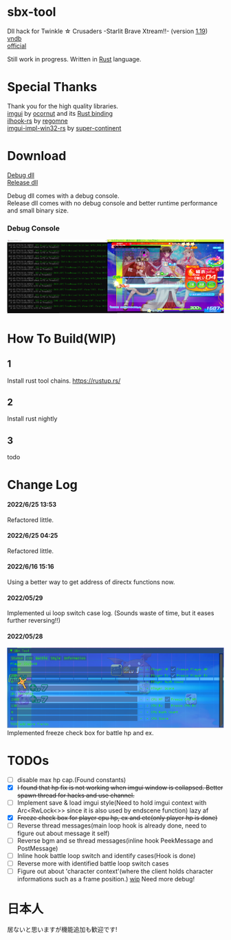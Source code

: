 # sbx-tool

Dll hack for Twinkle ☆ Crusaders -Starlit Brave Xtream!!-  (version [1.19](https://lillian.jp/support/support.html))  
[vndb](https://vndb.org/v5937)  
[official](https://lillian.jp/kurukuru2/sbx.html)

Still work in progress.
Written in [Rust](https://www.rust-lang.org/) language.

# Special Thanks  
Thank you for the high quality libraries.  
[imgui](https://github.com/ocornut/imgui) by [ocornut](https://github.com/ocornut) and its [Rust binding](https://github.com/imgui-rs/imgui-rs)  
[ilhook-rs](https://github.com/regomne/ilhook-rs) by [regomne](https://github.com/regomne)  
[imgui-impl-win32-rs](https://github.com/super-continent/imgui-impl-win32-rs) by [super-continent](https://github.com/super-continent)  

# Download
[Debug dll](https://github.com/d42ejh/sbx-tool/raw/main/dlls/sbx_tool_dll_debug.dll)  
[Release dll](https://github.com/d42ejh/sbx-tool/raw/main/dlls/sbx_tool_dll_release.dll)  
  
Debug dll comes with a debug console.  
Release dll comes with no debug console and better runtime performance and small binary size.

### Debug Console
![](ss/dbg_console.png)  

# How To Build(WIP)
## 1
Install rust tool chains.
https://rustup.rs/

## 2 
Install rust nightly

## 3
todo  
  
  
  
# Change Log

#### 2022/6/25 13:53
Refactored little.  

#### 2022/6/25 04:25
Refactored little.  

#### 2022/6/16 15:16  
Using a better way to get address of directx functions now.  

#### 2022/05/29
Implemented ui loop switch case log.  (Sounds waste of time, but it eases further reversing!!)  

#### 2022/05/28
![](ss/freeze.png)  
Implemented freeze check box for battle hp and ex.  


# TODOs  
- [ ] disable max hp cap.(Found constants)
- [x] ~~I found that hp fix is not working when imgui window is collapsed. Better spawn thread for hacks and use channel.~~
- [ ] Implement save & load imgui style(Need to hold imgui context with Arc<RwLock<>> since it is also used by endscene function) lazy af
- [x] ~~Freeze check box for player cpu hp, ex and etc(only player hp is done)~~
- [ ] Reverse thread messages(main loop hook is already done, need to figure out about message it self)
- [ ] Reverse bgm and se thread messages(inline hook PeekMessage and PostMessage)
- [ ] Inline hook battle loop switch and identify cases(Hook is done)
- [ ] Reverse more with identified battle loop switch cases
- [ ] Figure out about 'character context'(where the client holds character informations such as a frame position.) [wip](https://github.com/d42ejh/sbx-tool/blob/450761f4b083f480ac790682bb5e311587863615/sbx-tool-core/src/battle/mod.rs#L50) Need more debug!

# 日本人
居ないと思いますが機能追加も歓迎です!  
  

